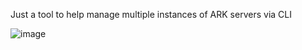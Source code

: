 Just a tool to help manage multiple instances of ARK servers via CLI

![image](https://github.com/user-attachments/assets/f4cad9f0-2101-4f0a-8050-8e2593029a02)
